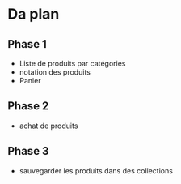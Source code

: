 # Da plan

## Phase 1

- Liste de produits par catégories
- notation des produits
- Panier

## Phase 2
- achat de produits

## Phase 3
- sauvegarder les produits dans des collections